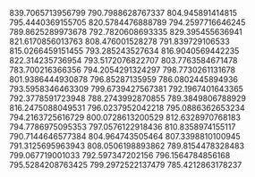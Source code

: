 839.7065713956799
790.7988628767337
804.945891414815
795.4440369155705
820.5784476888789
794.2597716646245
789.8625289973678
792.7820608693335
829.395455636941
821.6170856013763
808.476001528278
791.839729106533
815.0266459151455
793.285243527634
816.9040569442235
822.314235736954
793.5172076822707
803.7763584671478
783.700216366356
794.2054291324297
798.7730261131678
801.9386444930878
796.85287135959
786.0802445894936
793.5958346463309
799.6739427567381
792.1967401643365
792.3778591723948
788.2743992870855
789.3849806788929
816.2475088049531
796.0237952042218
795.0886362653234
794.2163725616729
800.0728613200529
812.6328970768183
794.7786975095353
797.0576122918436
810.8358974155117
790.7144646577384
804.964743505464
807.3398810100945
791.3125695963943
808.0506198893862
789.8154478328483
799.067719001033
792.597347202156
796.1564784856168
795.5284208763425
799.2972522137479
785.4212863178237